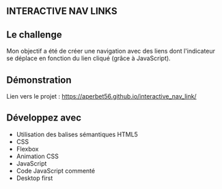 ## INTERACTIVE NAV LINKS

## Le challenge

Mon objectif a été de créer une navigation avec des liens dont l'indicateur se déplace en fonction du lien cliqué (grâce à JavaScript).

## Démonstration

Lien vers le projet : https://aperbet56.github.io/interactive_nav_link/

## Développez avec

- Utilisation des balises sémantiques HTML5
- CSS
- Flexbox
- Animation CSS
- JavaScript
- Code JavaScript commenté
- Desktop first
